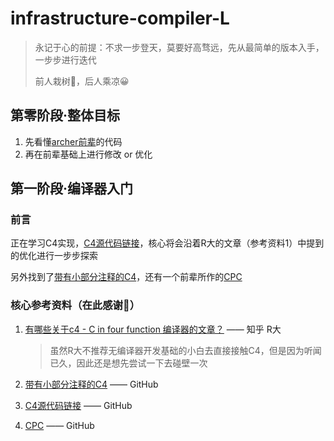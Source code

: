 # infrastructure-compiler-L

> 永记于心的前提：不求一步登天，莫要好高骛远，先从最简单的版本入手，一步步进行迭代
>
> 前人栽树🌳，后人乘凉😀

## 第零阶段·整体目标

1. 先看懂[archer前辈](https://github.com/archeryue)的代码
2. 再在前辈基础上进行修改 or 优化

## 第一阶段·编译器入门

### 前言

正在学习C4实现，[C4源代码链接](https://github.com/rswier/c4)，核心将会沿着R大的文章（参考资料1）中提到的优化进行一步步探索

另外找到了[带有小部分注释的C4](https://github.com/comzyh/c4/blob/comment/c4.c)，还有一个前辈所作的[CPC](https://github.com/archeryue/cpc)

### 核心参考资料（在此感谢🙏）

1. [有哪些关于c4 - C in four function 编译器的文章？](https://www.zhihu.com/question/28249756) —— 知乎 R大

   > 虽然R大不推荐无编译器开发基础的小白去直接接触C4，但是因为听闻已久，因此还是想先尝试一下去碰壁一次
   
2. [带有小部分注释的C4](https://github.com/comzyh/c4/blob/comment/c4.c)  —— GitHub

3. [C4源代码链接](https://github.com/rswier/c4) —— GitHub

4. [CPC](https://github.com/archeryue/cpc) —— GitHub

